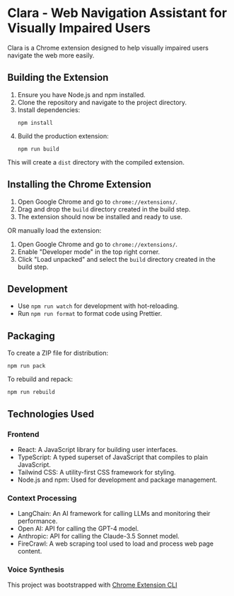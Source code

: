 # Clara - Web Navigation Assistant for Visually Impaired Users

Clara is a Chrome extension designed to help visually impaired users navigate the web more easily.

## Building the Extension

1. Ensure you have Node.js and npm installed.
2. Clone the repository and navigate to the project directory.
3. Install dependencies:
    ```shell
    npm install
    ```
4. Build the production extension:
    ```shell
   npm run build
    ```

This will create a `dist` directory with the compiled extension.

## Installing the Chrome Extension

1. Open Google Chrome and go to `chrome://extensions/`.
2. Drag and drop the `build` directory created in the build step.
3. The extension should now be installed and ready to use.

OR manually load the extension:

1. Open Google Chrome and go to `chrome://extensions/`.
2. Enable "Developer mode" in the top right corner.
3. Click "Load unpacked" and select the `build` directory created in the build step.

## Development

- Use `npm run watch` for development with hot-reloading.
- Run `npm run format` to format code using Prettier.

## Packaging

To create a ZIP file for distribution:

```shell
npm run pack
```

To rebuild and repack:

```shell
npm run rebuild
```

## Technologies Used

### Frontend

- React: A JavaScript library for building user interfaces.
- TypeScript: A typed superset of JavaScript that compiles to plain JavaScript.
- Tailwind CSS: A utility-first CSS framework for styling.
- Node.js and npm: Used for development and package management.

### Context Processing

- LangChain: An AI framework for calling LLMs and monitoring their performance.
- Open AI: API for calling the GPT-4 model.
- Anthropic: API for calling the Claude-3.5 Sonnet model.
- FireCrawl: A web scraping tool used to load and process web page content.

### Voice Synthesis

This project was bootstrapped with [Chrome Extension CLI](https://github.com/dutiyesh/chrome-extension-cli)


